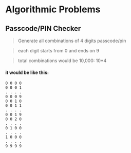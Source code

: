 # Algorithmic Problems

## Passcode/PIN Checker

> Generate all combinations of 4 digits passcode/pin

> each digit starts from 0 and ends on 9

> total combinations would be 10,000: 10\*4

#### it would be like this:

```
0 0 0 0
0 0 0 1
. . . .
0 0 0 9
0 0 1 0
0 0 1 1
. . . .
0 0 1 9
0 0 2 0
. . . .
0 1 0 0
. . . .
1 0 0 0
. . . .
9 9 9 9
```
